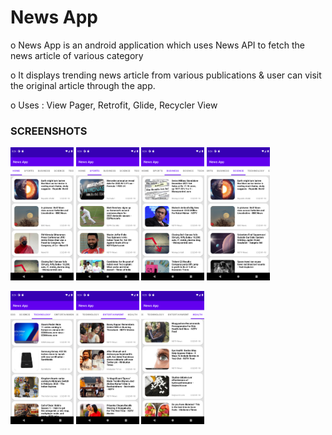 # News App

o News App is an android application which uses News API to fetch the news article of
various category

o It displays trending news article from various publications & user can visit the original
article through the app.

o Uses : View Pager, Retrofit, Glide, Recycler View




### SCREENSHOTS

<img src="https://github.com/abhishek5074/NewsApp/blob/master/Screenshots/Screenshot_1642517677.png" width=20% height=20%>    <img src="https://github.com/abhishek5074/NewsApp/blob/master/Screenshots/Screenshot_1642517682.png" width=20% height=20%>    <img src="https://github.com/abhishek5074/NewsApp/blob/master/Screenshots/Screenshot_1642517685.png" width=20% height=20%>    <img src="https://github.com/abhishek5074/NewsApp/blob/master/Screenshots/Screenshot_1642517689.png" width=20% height=20%>

<img src="https://github.com/abhishek5074/NewsApp/blob/master/Screenshots/Screenshot_1642517693.png" width=20% height=20%>    <img src="https://github.com/abhishek5074/NewsApp/blob/master/Screenshots/Screenshot_1642517702.png" width=20% height=20%>    <img src="https://github.com/abhishek5074/NewsApp/blob/master/Screenshots/Screenshot_1642517734.png" width=20% height=20%>
